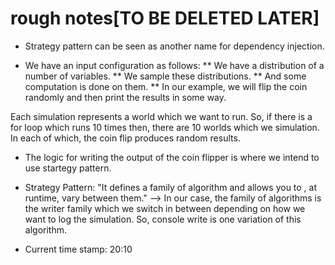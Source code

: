 # rough notes[TO BE DELETED LATER]

- Strategy pattern can be seen as another name for dependency injection.

- We have an input configuration as follows:
 ** We have a distribution of a number of variables.
 ** We sample these distributions.
 ** And some computation is done on them.
 ** In our example, we will flip the coin randomly and then print the results in some way.
 
 Each simulation represents a world which we want to run. So, if there is a for loop which runs 10 times then, there are 10 worlds which we simulation. In each of which, the coin flip produces random results.
 
 - The logic for writing the output of the coin flipper is where we intend to use startegy pattern. 
 
- Strategy Pattern: "It defines a family of algorithm and allows you to , at runtime, vary between them." --> In our case, the family of algorithms is the writer family which we switch in between depending on how we want to log the simulation. So, console write is one variation of this algorithm.
 
- Current time stamp: 20:10